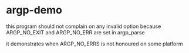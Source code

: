 # argp-demo

this program should not complain on any invalid option
because ARGP_NO_EXIT and ARGP_NO_ERR are set in argp_parse

it demonstrates when ARGP_NO_ERRS is not honoured on some platform
